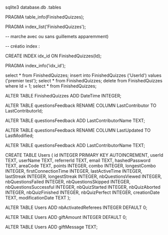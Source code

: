 sqlite3 database.db 
.tables

PRAGMA table_info(FinishedQuizzes);

PRAGMA index_list('FinishedQuizzes'); 

-- marche avec ou sans guillemets apparemment)


-- créatio index : 

CREATE INDEX idx_id ON FinishedQuizzes(Id);

PRAGMA index_info('idx_id');


select * from FinishedQuizzes;
insert into FinishedQuizzes ('UserId') values ('premier test');
select * from FinishedQuizzes;
delete from FinishedQuizzes where Id = 1;
select * from FinishedQuizzes;

ALTER TABLE FinishedQuizzes
  ADD DateTime INTEGER;

ALTER TABLE questionsFeedback 
RENAME COLUMN LastContributor TO LastContributorId;

ALTER TABLE questionsFeedback 
  ADD LastContributorName TEXT;

ALTER TABLE questionsFeedback 
RENAME COLUMN LastUpdated TO LastModified;

ALTER TABLE questionsFeedback 
  ADD LastContributorName TEXT;


CREATE TABLE Users (
    id INTEGER PRIMARY KEY AUTOINCREMENT,
    userId TEXT,
    userName TEXT,
    referrerId TEXT,
    email TEXT,
    hashedPassword TEXT,
    areaCode TEXT,
    points INTEGER,
    combo INTEGER,
    longestCombo INTEGER,
    firstConnectionTime INTEGER,
    lastActiveTime INTEGER,
    lastStreak INTEGER,
    longestStreak INTEGER,
    nbQuestionsViewed INTEGER,
    nbQuestionsFailed INTEGER,
    nbQuestionsSkipped INTEGER,
    nbQuestionsSuccessful INTEGER,
    nbQuizStarted INTEGER,
    nbQuizAborted INTEGER,
    nbQuizFinished INTEGER,
    nbQuizPerfect INTEGER,
    creationDate TEXT,
    modificationDate TEXT
);

ALTER TABLE Users 
  ADD nbActivatedReferees INTEGER DEFAULT 0;

ALTER TABLE Users 
  ADD giftAmount INTEGER DEFAULT 0;

ALTER TABLE Users 
  ADD giftMessage TEXT;





